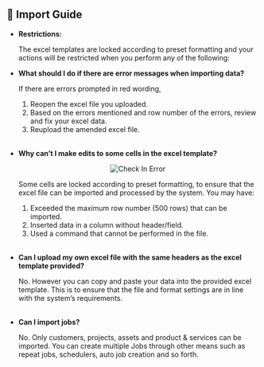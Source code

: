
## 🔑 Import Guide
<aside>
    
- **Restrictions:**<br>

  The excel templates are locked according to preset formatting and your actions will be restricted when you perform any of the following:<br>
  
  
- **What should I do if there are error messages when importing data?**<br>

  If there are errors prompted in red wording,<br>
  1. Reopen the excel file you uploaded.<br>
  2. Based on the errors mentioned and row number of the errors, review and fix your excel data.<br>
  3. Reupload the amended excel file.<br><br>

- **Why can’t I make edits to some cells in the excel template?**<br>

  <p align="center">
    <img src="https://github.com/SalesConnection/support-docs/blob/main/static/img/Unable%20Check%20In.jpg" alt="Check In Error">
  </p>

  Some cells are locked according to preset formatting, to ensure that the excel file can be imported and processed by the system. You may have:<br>
  1. Exceeded the maximum row number (500 rows) that can be imported.<br>
  2. Inserted data in a column without header/field.<br>
  3. Used a command that cannot be performed in the file.<br><br>

- **Can I upload my own excel file with the same headers as the excel template provided?**<br>

  No. However you can copy and paste your data into the provided excel template. This is to ensure that the file and format settings are in line with the system’s requirements.<br><br>

- **Can I import jobs?**<br>

  No. Only customers, projects, assets and product & services can be imported. You can create multiple Jobs through other means such as repeat jobs, schedulers, auto job creation and so forth.<br><br>

</aside>
